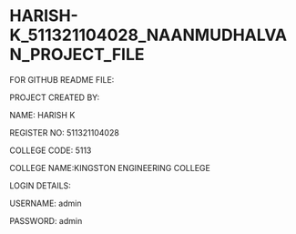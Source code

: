 # HARISH-K_511321104028_NAANMUDHALVAN_PROJECT_FILE

FOR GITHUB README FILE:


PROJECT CREATED BY:

NAME: HARISH K

REGISTER NO: 511321104028

COLLEGE CODE: 5113

COLLEGE NAME:KINGSTON ENGINEERING COLLEGE

LOGIN DETAILS:

USERNAME: admin

PASSWORD: admin



